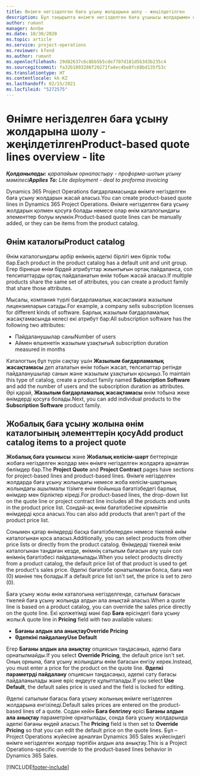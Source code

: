 ```yaml
---
title: Өнімге негізделген баға ұсыну жолдарына шолу - жеңілдетілген
description: Бұл тақырыпта өнімге негізделген баға ұсынысы жолдарымен жұмыс істеу туралы ақпарат берілген.
author: rumant
manager: Annbe
ms.date: 10/30/2020
ms.topic: article
ms.service: project-operations
ms.reviewer: kfend
ms.author: rumant
ms.openlocfilehash: 29d82637c6c8bb5b5cde7707d181d5b3d3b235c4
ms.sourcegitcommit: fa32b1893286f20271fa4ec4be8fc68bd135f53c
ms.translationtype: HT
ms.contentlocale: kk-KZ
ms.lasthandoff: 02/15/2021
ms.locfileid: "5272575"
---
```

# <a name="product-based-quote-lines-overview---lite"></a><span data-ttu-id="8e5cb-103">Өнімге негізделген баға ұсыну жолдарына шолу - жеңілдетілген</span><span class="sxs-lookup"><span data-stu-id="8e5cb-103">Product-based quote lines overview - lite</span></span>

<span data-ttu-id="8e5cb-104">_**Қолданылады:** қарапайым орналастыру - проформа-шотын ұсыну мәмілесі_</span><span class="sxs-lookup"><span data-stu-id="8e5cb-104">_**Applies To:** Lite deployment - deal to proforma invoicing_</span></span>

<span data-ttu-id="8e5cb-105">Dynamics 365 Project Operations бағдарламасында өнімге негізделген баға ұсыну жолдарын жасай аласыз.</span><span class="sxs-lookup"><span data-stu-id="8e5cb-105">You can create product-based quote lines in Dynamics 365 Project Operations.</span></span> <span data-ttu-id="8e5cb-106">Өнімге негізделген баға ұсыну жолдарын қолмен қосуға болады немесе олар өнім каталогындағы элементтер болуы мүмкін.</span><span class="sxs-lookup"><span data-stu-id="8e5cb-106">Product-based quote lines can be manually added, or they can be items from the product catalog.</span></span>

## <a name="product-catalog"></a><span data-ttu-id="8e5cb-107">Өнім каталогы</span><span class="sxs-lookup"><span data-stu-id="8e5cb-107">Product catalog</span></span>

<span data-ttu-id="8e5cb-108">Өнім каталогындағы әрбір өнімнің әдепкі бірлігі мен бірлік тобы бар.</span><span class="sxs-lookup"><span data-stu-id="8e5cb-108">Each product in the product catalog has a default unit and unit group.</span></span> <span data-ttu-id="8e5cb-109">Егер бірнеше өнім бірдей атрибуттар жиынтығын ортақ пайдаланса, сол төлсипаттарды ортақ пайдаланатын өнім тобын жасай аласыз.</span><span class="sxs-lookup"><span data-stu-id="8e5cb-109">If multiple products share the same set of attributes, you can create a product family that share those attributes.</span></span> 

<span data-ttu-id="8e5cb-110">Мысалы, компания түрлі бағдарламалық жасақтамаға жазылым лицензияларын сатады.</span><span class="sxs-lookup"><span data-stu-id="8e5cb-110">For example, a company sells subscription licenses for different kinds of software.</span></span> <span data-ttu-id="8e5cb-111">Барлық жазылым бағдарламалық жасақтамасында келесі екі атрибут бар:</span><span class="sxs-lookup"><span data-stu-id="8e5cb-111">All subscription software has the following two attributes:</span></span>

- <span data-ttu-id="8e5cb-112">Пайдаланушылар саны</span><span class="sxs-lookup"><span data-stu-id="8e5cb-112">Number of users</span></span>
- <span data-ttu-id="8e5cb-113">Аймен өлшенетін жазылым ұзақтығы</span><span class="sxs-lookup"><span data-stu-id="8e5cb-113">A subscription duration measured in months</span></span>

<span data-ttu-id="8e5cb-114">Каталогтың бұл түрін сақтау үшін **Жазылым бағдарламалық жасақтамасы** деп аталатын өнім тобын жасап, төлсипаттар ретінде пайдаланушылар санын және жазылым ұзақтығын қосыңыз.</span><span class="sxs-lookup"><span data-stu-id="8e5cb-114">To maintain this type of catalog, create a product family named **Subscription Software** and add the number of users and the subscription duration as attributes.</span></span> <span data-ttu-id="8e5cb-115">Әрі қарай, **Жазылым бағдарламалық жасақтамасы** өнім тобына жеке өнімдерді қосуға болады.</span><span class="sxs-lookup"><span data-stu-id="8e5cb-115">Next, you can add individual products to the **Subscription Software** product family.</span></span>

## <a name="add-product-catalog-items-to-a-project-quote"></a><span data-ttu-id="8e5cb-116">Жобалық баға ұсыну жолына өнім каталогының элементтерін қосу</span><span class="sxs-lookup"><span data-stu-id="8e5cb-116">Add product catalog items to a project quote</span></span>

<span data-ttu-id="8e5cb-117">**Жобалық баға ұсынысы** және **Жобалық келісім-шарт** беттерінде жобаға негізделген жолдар мен өнімге негізделген жолдарға арналған бөлімдер бар.</span><span class="sxs-lookup"><span data-stu-id="8e5cb-117">The **Project Quote** and **Project Contract** pages have sections for project-based lines and product-based lines.</span></span> <span data-ttu-id="8e5cb-118">Өнімге негізделген жолдарда баға ұсыну жолындағы немесе жоба келісім-шартының жолындағы ашылмалы тізімге өнім бойынша бағатізбедегі барлық өнімдер мен бірліктер кіреді.</span><span class="sxs-lookup"><span data-stu-id="8e5cb-118">For product-based lines, the drop-down list on the quote line or project contract line includes all the products and units in the product price list.</span></span> <span data-ttu-id="8e5cb-119">Сондай-ақ өнім бағатізбесіне кірмейтін өнімдерді қоса аласыз.</span><span class="sxs-lookup"><span data-stu-id="8e5cb-119">You can also add products that aren't part of the product price list.</span></span>

<span data-ttu-id="8e5cb-120">Сонымен қатар өнімдерді басқа бағатізбелерден немесе тікелей өнім каталогынан қоса аласыз.</span><span class="sxs-lookup"><span data-stu-id="8e5cb-120">Additionally, you can select products from other price lists or directly from the product catalog.</span></span> <span data-ttu-id="8e5cb-121">Өнімдерді тікелей өнім каталогынан таңдаған кезде, өнімнің сатылым бағасын алу үшін сол өнімнің бағатізбесі пайдаланылады.</span><span class="sxs-lookup"><span data-stu-id="8e5cb-121">When you select products directly from a product catalog, the default price list of that product is used to get the product's sales price.</span></span> <span data-ttu-id="8e5cb-122">Әдепкі бағатізбе орнатылмаған болса, баға нөл (0) мәніне тең болады.</span><span class="sxs-lookup"><span data-stu-id="8e5cb-122">If a default price list isn't set, the price is set to zero (0).</span></span>

<span data-ttu-id="8e5cb-123">Баға ұсыну жолы өнім каталогына негізделгенде, сатылым бағасын тікелей баға ұсыну жолында алдын ала анықтай аласыз.</span><span class="sxs-lookup"><span data-stu-id="8e5cb-123">When a quote line is based on a product catalog, you can override the sales price directly on the quote line.</span></span> <span data-ttu-id="8e5cb-124">Екі қолжетімді мәні бар **Баға** өрісіндегі баға ұсыну жолы:</span><span class="sxs-lookup"><span data-stu-id="8e5cb-124">A quote line in **Pricing** field with two available values:</span></span>

- <span data-ttu-id="8e5cb-125">**Бағаны алдын ала анықтау**</span><span class="sxs-lookup"><span data-stu-id="8e5cb-125">**Override Pricing**</span></span>
- <span data-ttu-id="8e5cb-126">**Әдепкіні пайдалану**</span><span class="sxs-lookup"><span data-stu-id="8e5cb-126">**Use Default**</span></span>

<span data-ttu-id="8e5cb-127">Егер **Бағаны алдын ала анықтау** опциясын таңдасаңыз, әдепкі баға орнатылмайды.</span><span class="sxs-lookup"><span data-stu-id="8e5cb-127">If you select **Override Pricing**, the default price isn't set.</span></span> <span data-ttu-id="8e5cb-128">Оның орнына, баға ұсыну жолындағы өнім бағасын енгізу керек.</span><span class="sxs-lookup"><span data-stu-id="8e5cb-128">Instead, you must enter a price for the product on the quote line.</span></span> <span data-ttu-id="8e5cb-129">**Әдепкі параметрді пайдалану** опциясын таңдасаңыз, әдепкі сату бағасы пайдаланылады және өріс өңдеуге құлыпталады.</span><span class="sxs-lookup"><span data-stu-id="8e5cb-129">If you select **Use Default**, the default sales price is used and the field is locked for editing.</span></span>

<span data-ttu-id="8e5cb-130">Әдепкі сатылым бағасы баға ұсыну жолының өнімге негізделген жолдарына енгізіледі.</span><span class="sxs-lookup"><span data-stu-id="8e5cb-130">Default sales prices are entered on the product-based lines of a quote.</span></span> <span data-ttu-id="8e5cb-131">Содан кейін **Баға белгілеу** өрісі **Бағаны алдын ала анықтау** параметріне орнатылады, сонда баға ұсыну жолдарында әдепкі бағаны өңдей аласыз.</span><span class="sxs-lookup"><span data-stu-id="8e5cb-131">The **Pricing** field is then set to **Override Pricing** so that you can edit the default price on the quote lines.</span></span> <span data-ttu-id="8e5cb-132">Бұл – Project Operations жүйесіне арналған Dynamics 365 Sales жүйесіндегі өнімге негізделген жолдар тәртібін алдын ала анықтау.</span><span class="sxs-lookup"><span data-stu-id="8e5cb-132">This is a Project Operations-specific override to the product-based lines behavior in Dynamics 365 Sales.</span></span>


[!INCLUDE[footer-include](../../includes/footer-banner.md)]